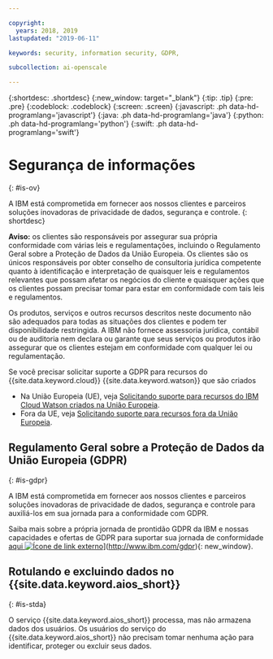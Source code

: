 ```yaml
---

copyright:
  years: 2018, 2019
lastupdated: "2019-06-11"

keywords: security, information security, GDPR, 

subcollection: ai-openscale

---
```


{:shortdesc: .shortdesc}
{:new_window: target="_blank"}
{:tip: .tip}
{:pre: .pre}
{:codeblock: .codeblock}
{:screen: .screen}
{:javascript: .ph data-hd-programlang='javascript'}
{:java: .ph data-hd-programlang='java'}
{:python: .ph data-hd-programlang='python'}
{:swift: .ph data-hd-programlang='swift'}

# Segurança de informações
{: #is-ov}

A IBM está comprometida em fornecer aos nossos clientes e parceiros soluções inovadoras de privacidade de dados, segurança e controle.
{: shortdesc}

**Aviso:**
os clientes são responsáveis por assegurar sua própria conformidade com várias leis e regulamentações, incluindo o Regulamento Geral sobre a Proteção de Dados da União Europeia. Os clientes são os únicos responsáveis por obter conselho de consultoria jurídica competente quanto à identificação e
interpretação de quaisquer leis e regulamentos relevantes que possam afetar os negócios do cliente e quaisquer ações que os
clientes possam precisar tomar para estar em conformidade com tais leis e regulamentos.

Os produtos, serviços e outros recursos descritos neste documento não são adequados para todas as situações dos clientes e podem ter disponibilidade restringida. A IBM não fornece assessoria jurídica, contábil ou de auditoria nem declara ou garante que seus serviços ou produtos irão assegurar que os clientes estejam em conformidade com qualquer lei ou regulamentação.

Se você precisar solicitar suporte a GDPR para recursos do {{site.data.keyword.cloud}} {{site.data.keyword.watson}} que são criados

-   Na União Europeia (UE), veja [Solicitando suporte para recursos do IBM Cloud Watson criados na União Europeia](/docs/services/watson?topic=watson-gdpr-sar#request-EU).
-   Fora da UE, veja [Solicitando suporte para recursos fora da União Europeia](/docs/services/watson?topic=watson-gdpr-sar#request-non-EU).

## Regulamento Geral sobre a Proteção de Dados da União Europeia (GDPR)
{: #is-gdpr}

A IBM está comprometida em fornecer aos nossos clientes e parceiros soluções inovadoras de privacidade de dados, segurança e controle para auxiliá-los em sua jornada para a conformidade com GDPR.

Saiba mais sobre a própria jornada de prontidão GDPR da IBM e nossas capacidades e ofertas de GDPR para suportar sua jornada de conformidade [aqui ![Ícone de link externo](../../icons/launch-glyph.svg "Ícone de link externo")](../../icons/launch-glyph.svg "Ícone de link externo")](http://www.ibm.com/gdpr){: new_window}.

## Rotulando e excluindo dados no  {{site.data.keyword.aios_short}}
{: #is-stda}

O serviço {{site.data.keyword.aios_short}} processa, mas não armazena dados dos usuários. Os usuários do serviço do {{site.data.keyword.aios_short}} não precisam tomar nenhuma ação para identificar, proteger ou excluir seus dados.
